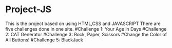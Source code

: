 # Project-JS
This is the project based on using HTML,CSS and JAVASCRIPT
There are five challenges done in one site.
#Challenge 1: Your Age in Days
#Challenge 2: CAT Generator
#Challenge 3: Rock, Paper, Scissors
#Change the Color of All Buttons!
#Challenge 5: BlackJack
